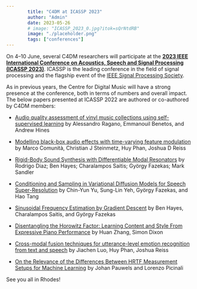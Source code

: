 ```yaml
---
        title: "C4DM at ICASSP 2023"
        author: "Admin"
        date: 2023-05-26
        # image: "ICASSP_2023_0.jpg?itok=sQrNtdRB"
        image: "./placeholder.png"
        tags: ["conferences"]
---
```


<p></p>

On 4–10 June, several C4DM researchers will participate at the <b>[2023 IEEE International Conference on Acoustics, Speech and Signal Processing (ICASSP 2023)](https://2023.ieeeicassp.org/)</b>. ICASSP is the leading conference in the field of signal processing and the flagship event of the [IEEE Signal Processing Society](https://signalprocessingsociety.org/).

As in previous years, the Centre for Digital Music will have a strong presence at the conference, both in terms of numbers and overall impact. The below papers presented at ICASSP 2022 are authored or co-authored by C4DM members:

* [Audio quality assessment of vinyl music collections using self-supervised learning](https://ieeexplore.ieee.org/document/10096274) by Alessandro Ragano, Emmanouil Benetos, and Andrew Hines

* [Modelling black-box audio effects with time-varying feature modulation](https://ieeexplore.ieee.org/abstract/document/10097173) by Marco Comunità, Christian J Steinmetz, Huy Phan, Joshua D Reiss

* [Rigid-Body Sound Synthesis with Differentiable Modal Resonators](https://ieeexplore.ieee.org/document/10095139) by Rodrigo Diaz; Ben Hayes; Charalampos Saitis; György Fazekas; Mark Sandler

* [Conditioning and Sampling in Variational Diffusion Models for Speech Super-Resolution](https://ieeexplore.ieee.org/abstract/document/10095103) by Chin-Yun Yu, Sung-Lin Yeh, György Fazekas, and Hao Tang

* [Sinusoidal Frequency Estimation by Gradient Descent](https://ieeexplore.ieee.org/abstract/document/10095188) by Ben Hayes, Charalampos Saitis, and György Fazekas

* [Disentangling the Horowitz Factor: Learning Content and Style From Expressive Piano Performance](https://ieeexplore.ieee.org/abstract/document/10095009) by Huan Zhang, Simon Dixon
    
* [Cross-modal fusion techniques for utterance-level emotion recognition from text and speech](https://ieeexplore.ieee.org/document/10096885) by Jiachen Luo, Huy Phan, Joshua Reiss

* [On the Relevance of the Differences Between HRTF Measurement Setups for Machine Learning](https://ieeexplore.ieee.org/document/10096689) by Johan Pauwels and Lorenzo Picinali

See you all in Rhodes!
